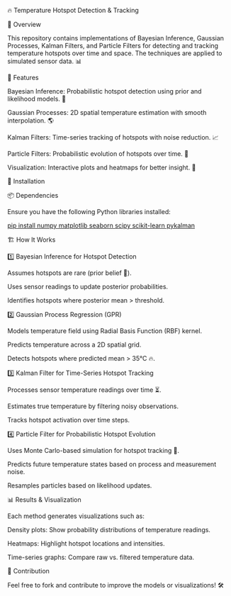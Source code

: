 🔥 Temperature Hotspot Detection & Tracking

📌 Overview

This repository contains implementations of Bayesian Inference, Gaussian Processes, Kalman Filters, and Particle Filters for detecting and tracking temperature hotspots over time and space. The techniques are applied to simulated sensor data. 📊

🚀 Features

Bayesian Inference: Probabilistic hotspot detection using prior and likelihood models. 🎯

Gaussian Processes: 2D spatial temperature estimation with smooth interpolation. 🌎

Kalman Filters: Time-series tracking of hotspots with noise reduction. 📈

Particle Filters: Probabilistic evolution of hotspots over time. 🔄

Visualization: Interactive plots and heatmaps for better insight. 🎨

🔧 Installation

📦 Dependencies

Ensure you have the following Python libraries installed:

[pip install numpy matplotlib seaborn scipy scikit-learn pykalman](url)

🏗️ How It Works

1️⃣ Bayesian Inference for Hotspot Detection

Assumes hotspots are rare (prior belief 🎯).

Uses sensor readings to update posterior probabilities.

Identifies hotspots where posterior mean > threshold.

2️⃣ Gaussian Process Regression (GPR)

Models temperature field using Radial Basis Function (RBF) kernel.

Predicts temperature across a 2D spatial grid.

Detects hotspots where predicted mean > 35°C 🔥.

3️⃣ Kalman Filter for Time-Series Hotspot Tracking

Processes sensor temperature readings over time ⏳.

Estimates true temperature by filtering noisy observations.

Tracks hotspot activation over time steps.

4️⃣ Particle Filter for Probabilistic Hotspot Evolution

Uses Monte Carlo-based simulation for hotspot tracking 🎲.

Predicts future temperature states based on process and measurement noise.

Resamples particles based on likelihood updates.

📊 Results & Visualization

Each method generates visualizations such as:

Density plots: Show probability distributions of temperature readings.

Heatmaps: Highlight hotspot locations and intensities.

Time-series graphs: Compare raw vs. filtered temperature data.

📢 Contribution

Feel free to fork and contribute to improve the models or visualizations! 🛠️


